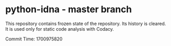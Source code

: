 # python-idna - master branch

This repository contains frozen state of the repository.
Its history is cleared. It is used only for static code
analysis with Codacy.

Commit Time: 1700975820